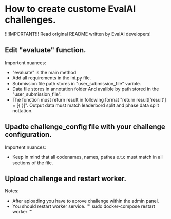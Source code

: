# How to create custome EvalAI challenges.

!!!IMPORTANT!!! Read original README written by EvalAI developers!

## Edit "evaluate" function. 
Importent nuances:
- "evaluate" is the main method
- Add all requirements in the ini.py file.
- Submission file path stores in "user_submission_file" varible.
- Data file stores in annotation folder And avalible by path stored in the "user_submission_file".
- The function must return result in following format "return result['result'] = [{ <Here should be your output data> }]". Output data must match leaderbord split and phase data split nottation.

## Upadte challenge_config file with your challenge configuration.
Importent nuances:
- Keep in mind that all codenames, names, pathes e.t.c must match in all sections of the file.

## Upload challenge and restart worker.
Notes: 
- After aploading you have to aprove challenge within the admin panel.
- You should restart worker service.
'''
sudo docker-compose restart worker
'''
